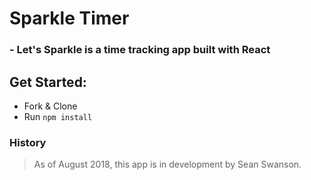 # Sparkle Timer

### - Let's Sparkle is a time tracking app built with React



## Get Started:

  * Fork & Clone
  * Run `npm install`



### History
 > As of August 2018, this app is in development by Sean Swanson.
